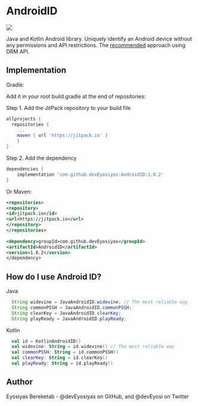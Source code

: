 # AndroidID
[![](https://jitpack.io/v/devEyosiyas/AndroidID.svg)](https://jitpack.io/#devEyosiyas/AndroidID)

Java and Kotlin Android library.
Uniquely identify an Android device without any permissions and API restrictions.
The [recommended](https://developer.android.com/training/articles/user-data-ids) approach using DRM API.

Implementation
-------------------

Gradle:

Add it in your root build.gradle at the end of repositories:

Step 1. Add the JitPack repository to your build file

```gradle
allprojects {
  repositories {
    ...
    maven { url 'https://jitpack.io' }
    }
}
```
Step 2. Add the dependency

```gradle
dependencies {
    implementation 'com.github.devEyosiyas:AndroidID:1.0.2'
}
```

Or Maven:

```xml
<repositories>
<repository>
<id>jitpack.io</id>
<url>https://jitpack.io</url>
</repository>
</repositories>
  
<dependency>groupId>com.github.devEyosiyas</groupId>
<artifactId>AndroidID</artifactId>
<version>1.0.2</version>
</dependency>
```

How do I use Android ID?
-------------------
Java
```java
  String widevine = JavaAndroidID.widevine; // The most reliable way
  String commonPSSH = JavaAndroidID.commonPSSH;
  String clearKey = JavaAndroidID.clearKey;
  String playReady = JavaAndroidID.playReady;
```
Kotlin
```kotlin
  val id = KotlinAndroidID()
  val widevine: String = id.widevine() // The most reliable way
  val commonPSSH: String = id.commonPSSH()
  val clearKey: String = id.clearKey()
  val playReady: String = id.playReady()
```

Author
------
Eyosiyas Bereketab - @devEyosiyas on GitHub, and @devEyosi on Twitter

